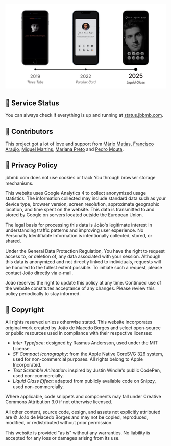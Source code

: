 <p align="center">
  <img src="static/assets/timeline.png"/>
</p>

## 🔌 Service Status
You can always check if everything is up and running at [status.jbbmb.com](http://status.jbbmb.com).

## 🫶 Contributors
This project got a lot of love and support from [Mário Matias](https://www.linkedin.com/in/jmamatias), [Francisco Araújo](https://www.linkedin.com/in/franciscoeparaujo), [Miguel Martins](https://instagram.com/miguelmartinsmm), [Mariana Preto](https://www.linkedin.com/in/mariana-preto) and [Pedro Mouta](https://www.linkedin.com/in/pedro-mouta-52080124a).

## 👀 Privacy Policy
jbbmb.com does not use cookies or track You through browser storage mechanisms.

This website uses Google Analytics 4 to collect anonymized usage statistics. The information collected may include standard data such as your device type, browser version, screen resolution, approximate geographic location, and time spent on the website. This data is transmitted to and stored by Google on servers located outside the European Union.

The legal basis for processing this data is João's legitimate interest in understanding traffic patterns and improving user experience. No Personally Identifiable Information is intentionally collected, stored, or shared.

Under the General Data Protection Regulation, You have the right to request access to, or deletion of, any data associated with your session. Although this data is anonymized and not directly linked to individuals, requests will be honored to the fullest extent possible. To initiate such a request, please contact João directly via e-mail.

João reserves the right to update this policy at any time. Continued use of the website constitutes acceptance of any changes. Please review this policy periodically to stay informed.

## 📌 Copyright

All rights reserved unless otherwise stated. This website incorporates original work created by João de Macedo Borges and select open-source or public resources used in compliance with their respective licenses:
* *Inter Typeface*: designed by Rasmus Andersson, used under the MIT License.
* *SF Compact Iconography*: from the Apple Native CoreSVG 326 system, used for non-commercial purposes. All rights belong to Apple Incorporated.
* *Text Scramble Animation*: inspired by Justin Windle's public CodePen, used non-commercially.
* *Liquid Glass Effect*: adapted from publicly available code on Snipzy, used non-commercially.

Where applicable, code snippets and components may fall under Creative Commons Attribution 3.0 if not otherwise licensed.

All other content, source code, design, and assets not explicitly attributed are © João de Macedo Borges and may not be copied, reproduced, modified, or redistributed without prior permission.

This website is provided "as is" without any warranties. No liability is accepted for any loss or damages arising from its use.